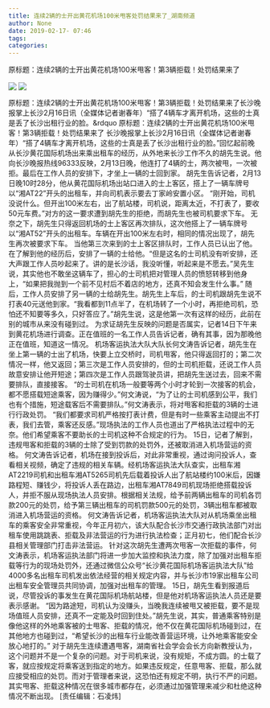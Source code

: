 ```yaml
---
title: 连续2辆的士开出黄花机场100米甩客处罚结果来了_湖南频道
author: None
date: 2019-02-17- 07:46
tags: 
categories: 
---
```

原标题：连续2辆的士开出黄花机场100米甩客！第3辆拒载！处罚结果来了
<!-- more -->
                
<img align="center" border="0" src="http://p1.ifengimg.com/a/2019_08/6c59b70d43a49c1_size76_w640_h480.jpg" />
                
<img align="center" border="0" src="http://p2.ifengimg.com/a/2016/0810/204c433878d5cf9size1_w16_h16.png" />
            
原标题：连续2辆的士开出黄花机场100米甩客！第3辆拒载！处罚结果来了长沙晚报掌上长沙2月16日讯（全媒体记者谢春年）“搭了4辆车才离开机场，这些的士真是丢了长沙出租行业的脸。&rdquo
原标题：连续2辆的士开出黄花机场100米甩客！第3辆拒载！处罚结果来了
长沙晚报掌上长沙2月16日讯（全媒体记者谢春年）“搭了4辆车才离开机场，这些的士真是丢了长沙出租行业的脸。”回忆起前晚从长沙黄花国际机场出来乘出租车的经历，从外地来长沙工作不久的胡先生说。他向长沙晚报热线96333反映，2月13日晚，他连打了4辆的士，两次被甩，一次被拒。最后在工作人员的安排下，才坐上一辆的士回到家。
胡先生告诉记者，2月13日晚10时28分，他从黄花国际机场出站口进入的士上客区，搭上了一辆车牌号以“湘AT22”开头的出租车，并向司机表示要去丁家岭安置小区。
“刚开始，司机没说什么。但开出100米左右，出了航站楼，司机说，距离太近，不打表了，要收50元车费。”对方的这一要求遭到胡先生的拒绝，而胡先生也被司机要求下车。
无奈之下，胡先生只得返回机场的士上客区再次排队，这次他搭上了一辆车牌号以“湘AT52”开头的出租车。车辆在开出100米左右时，相同的情况出现了，胡先生再次被要求下车。
当他第三次来到的士上客区排队时，工作人员已认出了他。在了解到他的经历后，安排了一辆的士给他。“但是这名的士司机没有听安排，还大声跟工作人员吵起来了。讲的是长沙话，我没听懂，听起来是不愿去。”吴先生说，其实他也不敢坐这辆车了，担心的士司机把对管理人员的愤怒转移到他身上，“如果把我抛到一个前不见村后不着店的地方，还真不知会发生什么事。”
随后，工作人员安排了另一辆的士给胡先生。胡先生上车后，的士司机跟胡先生说不打表40元送他到家。“我看都到11点半了，在机场转了一个小时，再拒绝司机，恐怕还不知要等多久，只好答应了。”胡先生说，这是他第一次有这样的经历，此前在别的城市从来没有碰到过。
为求证胡先生反映的问题是否属实，记者14日下午来到黄花机场进行调查。正在值班的一名工作人员告诉记者，确有其事，因为那晚他正在值班，知道这一情况。
机场客运执法大队大队长何文涛告诉记者，胡先生在坐上第一辆的士出了机场，快要上立交桥时，司机甩客，他只得返回打的；第二次情况一样，他又返回；第三次是工作人员安排的，但的士司机拒载，还说工作人员故意安排让他开短途；第四次是工作人员跟驾驶员讲，把胡先生送过去，回来不需要排队，直接接客。
“的士司机在机场一般要等两个小时才轮到一次接客的机会，都不愿搭载短途乘客，因为赚得少。”何文涛说，“为了让的士司机感到公平，我们也有个措施，短途载客后不需要排队。”何文涛表示，将对甩客和拒载的3辆的士进行行政处罚。
“我们都要求司机严格按打表计费，但是有时一些乘客主动提出不打表，我们去管，乘客还反感。”现场执法的工作人员也道出了严格执法过程中的无奈。他们希望乘客不要助长的士司机这种不合规定的行为。
15日，记者了解到，违规甩客和拒载的3辆的士除了受到罚款的处罚外，还被取消进入机场营运的资格。
何文涛告诉记者，机场在接到投诉后，对此非常重视，通过询问投诉人，查看相关视频，确定了违规的相关车辆。经机场客运执法大队查实，出租车湘AT2219司机和出租车湘AT5265司机先后载着投诉人出了航站楼约100米后，因嫌路程短、赚钱少，将投诉人丢在路边，出租车湘AT7849司机现场拒绝搭载投诉人，并拒不服从现场执法人员安排。根据相关法规，给予前两辆出租车的司机各罚款200元的处罚，给予第三辆出租车的司机罚款500元的处罚，3辆出租车都被取消进入机场营运的资格。
何文涛告诉记者，机场客运执法大队对从机场乘坐出租车的乘客安全非常重视，今年正月初六，该大队配合长沙市交通行政执法部门对出租车使用跳跳表、拒载及非法营运的行为进行执法检查；正月初七，他们配合长沙县相关管理部门打击非法营运。
针对这次胡先生遭两次甩客一次拒载的事件，何文涛表示，机场客运执法部门将进一步加大监控和执法力度，除了加强对出租车拒载等行为的现场处罚外，还通过微信公众号“长沙黄花国际机场客运执法大队”给4000多名出租车司机发出依法经营的相关规定内容，并与长沙市19家出租车公司出租车安全管理员共同协调，加强对出租车的管理。
15日，胡先生看到报道后说，尽管投诉的事发生在黄花国际机场航站楼，但是他对机场客运执法人员还是要表示感谢。
“因为路途短，司机认为没赚头，当晚我连续被甩又被拒载，要不是现场值班人员安排，还真不一定能及时回到住处。”胡先生说，其实，普通乘客特别是像他这样的外地乘客被的士甩客、拒载的情况，他不仅在黄花国际机场碰到过，在其他地方也碰到过，“希望长沙的出租车行业能改善营运环境，让外地乘客能安全放心地打的。”
对于胡先生连续遭遇甩客，湖南省社会学会会长方向新教授认为，这个问题并不是一个复杂的问题。对于司机来说，没有规矩，不成方圆。的士载了客，就应按规定将乘客送到指定的地方。如果违反规定，任意甩客、拒载，那么就应接受相应的处罚。而对于管理者来说，这恐怕还有规定不明，执行不严的问题。其实甩客、拒载这种情况在很多城市都存在，必须通过加强管理来减少和杜绝这种情况不断出现。
[责任编辑：石凌炜]
            
